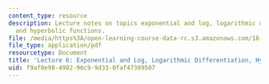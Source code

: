 ```yaml
---
content_type: resource
description: Lecture notes on topics exponential and log, logarithmic differentiation,
  and hyperbolic functions.
file: /media/https%3A/open-learning-course-data-rc.s3.amazonaws.com/18-01-single-variable-calculus-fall-2006/f9af0e98490296c99d330faf47389507_lec6.pdf
file_type: application/pdf
resourcetype: Document
title: 'Lecture 6: Exponential and Log, Logarithmic Differentiation, Hyperbolic Functions'
uid: f9af0e98-4902-96c9-9d33-0faf47389507
---
```

